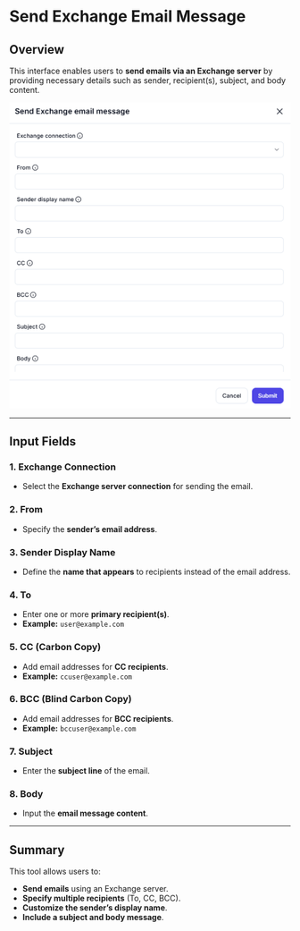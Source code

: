 # **Send Exchange Email Message**

## **Overview**

This interface enables users to **send emails via an Exchange server** by providing necessary details such as sender, recipient(s), subject, and body content.

![Send Exchange Email Message](../../assests/app-integrations/assests%20exchange-server/send-exchange-email-messages.png)

---

## **Input Fields**

### **1. Exchange Connection**

- Select the **Exchange server connection** for sending the email.

### **2. From**

- Specify the **sender’s email address**.

### **3. Sender Display Name**

- Define the **name that appears** to recipients instead of the email address.

### **4. To**

- Enter one or more **primary recipient(s)**.
- **Example:** `user@example.com`

### **5. CC (Carbon Copy)**

- Add email addresses for **CC recipients**.
- **Example:** `ccuser@example.com`

### **6. BCC (Blind Carbon Copy)**

- Add email addresses for **BCC recipients**.
- **Example:** `bccuser@example.com`

### **7. Subject**

- Enter the **subject line** of the email.

### **8. Body**

- Input the **email message content**.

---

## **Summary**

This tool allows users to:

- **Send emails** using an Exchange server.
- **Specify multiple recipients** (To, CC, BCC).
- **Customize the sender’s display name**.
- **Include a subject and body message**.
